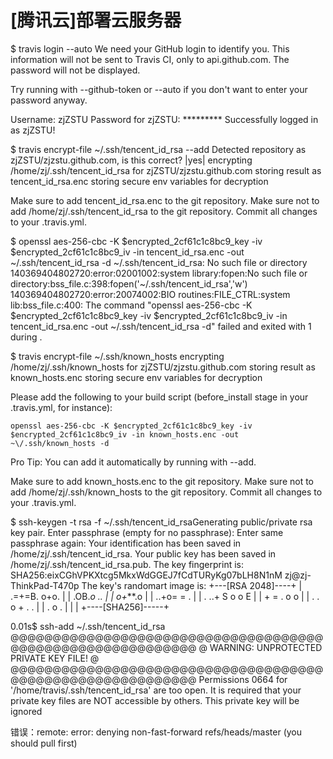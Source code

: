 
# [腾讯云]部署云服务器


$ travis login --auto
We need your GitHub login to identify you.
This information will not be sent to Travis CI, only to api.github.com.
The password will not be displayed.

Try running with --github-token or --auto if you don't want to enter your password anyway.

Username: zjZSTU
Password for zjZSTU: *********
Successfully logged in as zjZSTU!


$ travis encrypt-file ~/.ssh/tencent_id_rsa --add
Detected repository as zjZSTU/zjzstu.github.com, is this correct? |yes| 
encrypting /home/zj/.ssh/tencent_id_rsa for zjZSTU/zjzstu.github.com
storing result as tencent_id_rsa.enc
storing secure env variables for decryption

Make sure to add tencent_id_rsa.enc to the git repository.
Make sure not to add /home/zj/.ssh/tencent_id_rsa to the git repository.
Commit all changes to your .travis.yml.


$ openssl aes-256-cbc -K $encrypted_2cf61c1c8bc9_key -iv $encrypted_2cf61c1c8bc9_iv -in tencent_id_rsa.enc -out ~\/.ssh/tencent_id_rsa -d
~/.ssh/tencent_id_rsa: No such file or directory
140369404802720:error:02001002:system library:fopen:No such file or directory:bss_file.c:398:fopen('~/.ssh/tencent_id_rsa','w')
140369404802720:error:20074002:BIO routines:FILE_CTRL:system lib:bss_file.c:400:
The command "openssl aes-256-cbc -K $encrypted_2cf61c1c8bc9_key -iv $encrypted_2cf61c1c8bc9_iv -in tencent_id_rsa.enc -out ~\/.ssh/tencent_id_rsa -d" failed and exited with 1 during .

$ travis encrypt-file ~/.ssh/known_hosts 
encrypting /home/zj/.ssh/known_hosts for zjZSTU/zjzstu.github.com
storing result as known_hosts.enc
storing secure env variables for decryption

Please add the following to your build script (before_install stage in your .travis.yml, for instance):

    openssl aes-256-cbc -K $encrypted_2cf61c1c8bc9_key -iv $encrypted_2cf61c1c8bc9_iv -in known_hosts.enc -out ~\/.ssh/known_hosts -d

Pro Tip: You can add it automatically by running with --add.

Make sure to add known_hosts.enc to the git repository.
Make sure not to add /home/zj/.ssh/known_hosts to the git repository.
Commit all changes to your .travis.yml.

$ ssh-keygen -t rsa -f ~/.ssh/tencent_id_rsaGenerating public/private rsa key pair.
Enter passphrase (empty for no passphrase): 
Enter same passphrase again: 
Your identification has been saved in /home/zj/.ssh/tencent_id_rsa.
Your public key has been saved in /home/zj/.ssh/tencent_id_rsa.pub.
The key fingerprint is:
SHA256:eixCGhVPKXtcg5MkxWdGGEJ7fCdTURyKg07bLH8N1nM zj@zj-ThinkPad-T470p
The key's randomart image is:
+---[RSA 2048]----+
|   .=+=B. o+o.   |
|    .OB.*o ..    |
|    o+***.o      |
|   ..+o= = .     |
|  . ..+ S o o E  |
|   +   = . o o   |
|  . . o + . .    |
|     . o .       |
|                 |
+----[SHA256]-----+


0.01s$ ssh-add ~/.ssh/tencent_id_rsa
@@@@@@@@@@@@@@@@@@@@@@@@@@@@@@@@@@@@@@@@@@@@@@@@@@@@@@@@@@@
@         WARNING: UNPROTECTED PRIVATE KEY FILE!          @
@@@@@@@@@@@@@@@@@@@@@@@@@@@@@@@@@@@@@@@@@@@@@@@@@@@@@@@@@@@
Permissions 0664 for '/home/travis/.ssh/tencent_id_rsa' are too open.
It is required that your private key files are NOT accessible by others.
This private key will be ignored

错误：remote: error: denying non-fast-forward refs/heads/master (you should pull first)